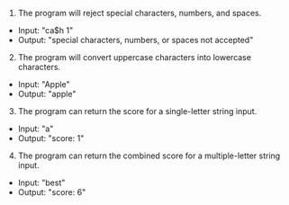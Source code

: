 1. The program will reject special characters, numbers, and spaces.
  * Input: "ca$h 1"
  * Output: "special characters, numbers, or spaces not accepted"
2. The program will convert uppercase characters into lowercase characters.
  * Input: "Apple"
  * Output: "apple"
3. The program can return the score for a single-letter string input.
  * Input: "a"
  * Output: "score: 1"
4. The program can return the combined score for a multiple-letter string input.
  * Input: "best"
  * Output: "score: 6"
